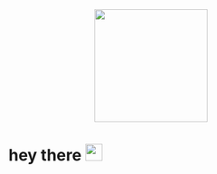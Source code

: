<div id="header" align="center">
  <img src="https://media.giphy.com/media/pO4UHglOY2vII/giphy.gif" width="200px"/>
</div>

<img src="https://komarev.com/ghpvc/?username=hi-radik&style=flat-square&color=blue" alt=""/>

<h1>
  hey there
  <img src="https://media.giphy.com/media/hvRJCLFzcasrR4ia7z/giphy.gif" width="30px"/>
</h1>

